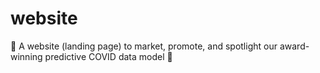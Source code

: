 # website
🌟 A website (landing page) to market, promote, and spotlight our award-winning predictive COVID data model 🌟
